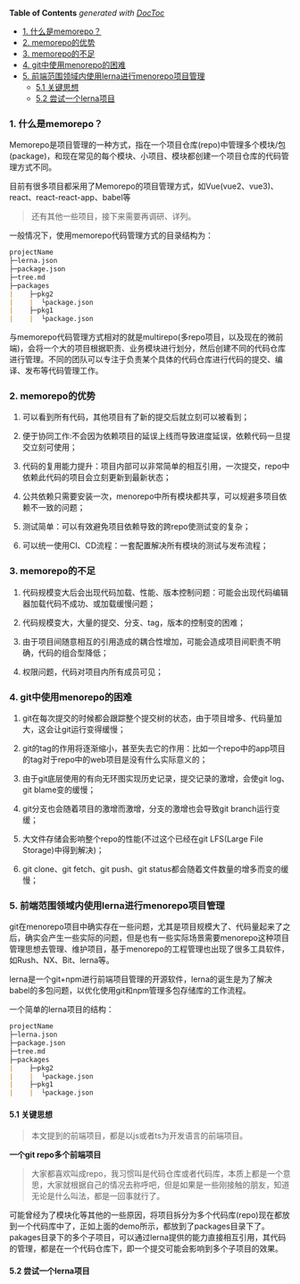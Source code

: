<!-- START doctoc generated TOC please keep comment here to allow auto update -->
<!-- DON'T EDIT THIS SECTION, INSTEAD RE-RUN doctoc TO UPDATE -->
**Table of Contents**  *generated with [DocToc](https://github.com/thlorenz/doctoc)*

- [1. 什么是memorepo？](#1-%E4%BB%80%E4%B9%88%E6%98%AFmemorepo)
- [2. memorepo的优势](#2-memorepo%E7%9A%84%E4%BC%98%E5%8A%BF)
- [3. memorepo的不足](#3-memorepo%E7%9A%84%E4%B8%8D%E8%B6%B3)
- [4. git中使用menorepo的困难](#4-git%E4%B8%AD%E4%BD%BF%E7%94%A8menorepo%E7%9A%84%E5%9B%B0%E9%9A%BE)
- [5. 前端范围领域内使用lerna进行menorepo项目管理](#5-%E5%89%8D%E7%AB%AF%E8%8C%83%E5%9B%B4%E9%A2%86%E5%9F%9F%E5%86%85%E4%BD%BF%E7%94%A8lerna%E8%BF%9B%E8%A1%8Cmenorepo%E9%A1%B9%E7%9B%AE%E7%AE%A1%E7%90%86)
  - [5.1 关键思想](#51-%E5%85%B3%E9%94%AE%E6%80%9D%E6%83%B3)
  - [5.2 尝试一个lerna项目](#52-%E5%B0%9D%E8%AF%95%E4%B8%80%E4%B8%AAlerna%E9%A1%B9%E7%9B%AE)

<!-- END doctoc generated TOC please keep comment here to allow auto update -->

### 1. 什么是memorepo？

Memorepo是项目管理的一种方式，指在一个项目仓库(repo)中管理多个模块/包(package)，和现在常见的每个模块、小项目、模块都创建一个项目仓库的代码管理方式不同。

目前有很多项目都采用了Memorepo的项目管理方式，如Vue(vue2、vue3)、react、react-react-app、babel等

> 还有其他一些项目，接下来需要再调研、详列。

一般情况下，使用memorepo代码管理方式的目录结构为：

```markdown
projectName
├─lerna.json
├─package.json
├─tree.md
├─packages
|    ├─pkg2
|    |  └package.json
|    ├─pkg1
|    |  └package.json
```

与memorepo代码管理方式相对的就是multirepo(多repo项目，以及现在的微前端)，会将一个大的项目根据职责、业务模块进行划分，然后创建不同的代码仓库进行管理。不同的团队可以专注于负责某个具体的代码仓库进行代码的提交、编译、发布等代码管理工作。

### 2. memorepo的优势

1. 可以看到所有代码，其他项目有了新的提交后就立刻可以被看到；

2. 便于协同工作:不会因为依赖项目的延误上线而导致进度延误，依赖代码一旦提交立刻可使用；

3. 代码的复用能力提升：项目内部可以非常简单的相互引用，一次提交，repo中依赖此代码的项目会立刻更新到最新状态；

4. 公共依赖只需要安装一次，menorepo中所有模块都共享，可以规避多项目依赖不一致的问题；

5. 测试简单：可以有效避免项目依赖导致的跨repo使测试变的复杂；

6. 可以统一使用CI、CD流程：一套配置解决所有模块的测试与发布流程；

### 3. memorepo的不足

1. 代码规模变大后会出现代码加载、性能、版本控制问题：可能会出现代码编辑器加载代码不成功、或加载缓慢问题；

2. 代码规模变大，大量的提交、分支、tag，版本的控制变的困难；

3. 由于项目间随意相互的引用造成的耦合性增加，可能会造成项目间职责不明确，代码的组合型降低；

4. 权限问题，代码对项目内所有成员可见；

### 4. git中使用menorepo的困难

1. git在每次提交的时候都会跟踪整个提交树的状态，由于项目增多、代码量加大，这会让git运行变得缓慢；

2. git的tag的作用将逐渐缩小，甚至失去它的作用：比如一个repo中的app项目的tag对于repo中的web项目是没有什么实际意义的；

3. 由于git底层使用的有向无环图实现历史记录，提交记录的激增，会使git log、git blame变的缓慢；

4. git分支也会随着项目的激增而激增，分支的激增也会导致git branch运行变缓；

5. 大文件存储会影响整个repo的性能(不过这个已经在git LFS(Large File Storage)中得到解决)；

6. git clone、git fetch、git push、git status都会随着文件数量的增多而变的缓慢；

### 5. 前端范围领域内使用lerna进行menorepo项目管理

git在menorepo项目中确实存在一些问题，尤其是项目规模大了、代码量起来了之后，确实会产生一些实际的问题，但是也有一些实际场景需要menorepo这种项目管理思想去管理、维护项目，基于menorepo的工程管理也出现了很多工具软件，如Rush、NX、Bit、lerna等。

lerna是一个git+npm进行前端项目管理的开源软件，lerna的诞生是为了解决babel的多包问题，以优化使用git和npm管理多包存储库的工作流程。

一个简单的lerna项目的结构：

```markdown
projectName
├─lerna.json
├─package.json
├─tree.md
├─packages
|    ├─pkg2
|    |  └package.json
|    ├─pkg1
|    |  └package.json
```

#### 5.1 关键思想

> 本文提到的前端项目，都是以js或者ts为开发语言的前端项目。

**一个git repo多个前端项目**

> 大家都喜欢叫成repo，我习惯叫是代码仓库或者代码库，本质上都是一个意思，大家就根据自己的情况去称呼吧，但是如果是一些刚接触的朋友，知道无论是什么叫法，都是一回事就行了。

可能曾经为了模块化等其他的一些原因，将项目拆分为多个代码库(repo)现在都放到一个代码库中了，正如上面的demo所示，都放到了packages目录下了。pakages目录下的多个子项目，可以通过lerna提供的能力直接相互引用，其代码的管理，都是在一个代码仓库下，即一个提交可能会影响到多个子项目的效果。

#### 5.2 尝试一个lerna项目